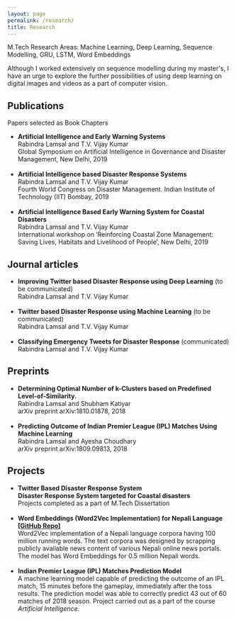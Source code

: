 ```yaml
---
layout: page
permalink: /research/
title: Research
---
```


M.Tech Research Areas: Machine Learning, Deep Learning, Sequence Modelling, GRU, LSTM, Word Embeddings

Although I worked extensively on sequence modelling during my master's, I have an urge to explore the further possibilities of using deep learning on digital images and videos as a part of computer vision.

<h2>Publications</h2>
Papers selected as Book Chapters

<ul>
	<li>
		<b>Artificial Intelligence and Early Warning Systems</b><br>
		Rabindra Lamsal and T.V. Vijay Kumar<br>
		Global Symposium on Artificial Intelligence in Governance and Disaster Management, New Delhi, 2019<br>
	</li><br>
	
<li> <b>Artificial Intelligence based Disaster Response Systems</b><br>Rabindra Lamsal and T.V. Vijay Kumar<br> Fourth World Congress on Disaster Management. Indian Institute of Technology (IIT) Bombay, 2019<br> </li><br>

<li> <b>Artificial Intelligence Based Early Warning System for Coastal Disasters</b><br>Rabindra Lamsal and T.V. Vijay Kumar<br> International workshop on ‘Reinforcing Coastal Zone Management: Saving Lives, Habitats and Livelihood of People’, New Delhi, 2019<br> </li></ul>

<h2>Journal articles</h2>
<ul>
	<li>
		<b>Improving Twitter based Disaster Response using Deep Learning</b> (to be communicated)<br>
		Rabindra Lamsal and T.V. Vijay Kumar<br>
	</li><br>


<li> <b>Twitter based Disaster Response using Machine Learning</b> (to be communicated)<br>Rabindra Lamsal and T.V. Vijay Kumar</li><br>

<li> <b> Classifying Emergency Tweets for Disaster Response</b> (communicated)<br>Rabindra Lamsal and T.V. Vijay Kumar</li></ul>

<h2>Preprints</h2>
<ul>
	<li>
		<b>Determining Optimal Number of k-Clusters based on Predefined Level-of-Similarity.</b><br>
		Rabindra Lamsal and Shubham Katiyar<br>
		arXiv preprint arXiv:1810.01878, 2018<br>
	</li><br>
	
<li> <b>Predicting Outcome of Indian Premier League (IPL) Matches Using Machine Learning</b><br>
Rabindra Lamsal and Ayesha Choudhary<br>arXiv preprint arXiv:1809.09813, 2018<br> </li></ul>

<h2>Projects</h2>
<ul>
	<li>
		<b>Twitter Based Disaster Response System</b><br>
<b>Disaster Response System targeted for Coastal disasters</b><br>
		Projects completed as a part of M.Tech Dissertation<br>
	</li><br>
	
<li> <b>Word Embeddings (Word2Vec Implementation) for Nepali Language [<a href="https://github.com/rabindralamsal/Word2Vec-Embeddings-for-Nepali-Language">GitHub Repo</a>]</b><br>
Word2Vec implementation of a Nepali language corpora having 100 million running words. The
text corpora was designed by scrapping publicly available news content of various Nepali online
news portals. The model has Word Embeddings for 0.5 million Nepali words.</li><br>



<li> <b>Indian Premier League (IPL) Matches Prediction Model</b><br>
A machine learning model capable of predicting the outcome of an IPL match, 15 minutes before
the gameplay, immediately after the toss results. The prediction model was able to correctly predict
43 out of 60 matches of 2018 season. Project carried out as a part of the course <em>Artificial Intelligence</em>.
</li></ul>
